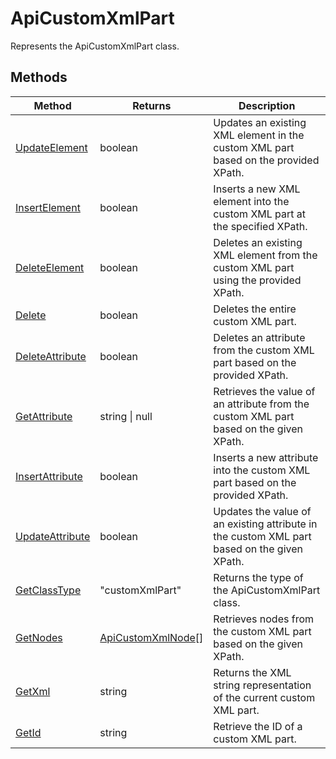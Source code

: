 # ApiCustomXmlPart

Represents the ApiCustomXmlPart class.

## Methods

| Method | Returns | Description |
| ---- | ---- | ----------- |
| [UpdateElement](./Methods/UpdateElement.md) | boolean | Updates an existing XML element in the custom XML part based on the provided XPath. |
| [InsertElement](./Methods/InsertElement.md) | boolean | Inserts a new XML element into the custom XML part at the specified XPath. |
| [DeleteElement](./Methods/DeleteElement.md) | boolean | Deletes an existing XML element from the custom XML part using the provided XPath. |
| [Delete](./Methods/Delete.md) | boolean | Deletes the entire custom XML part. |
| [DeleteAttribute](./Methods/DeleteAttribute.md) | boolean | 	Deletes an attribute from the custom XML part based on the provided XPath. |
| [GetAttribute](./Methods/GetAttribute.md) | string \| null |	Retrieves the value of an attribute from the custom XML part based on the given XPath. |
| [InsertAttribute](./Methods/InsertAttribute.md) | boolean | 	Inserts a new attribute into the custom XML part based on the provided XPath. |
| [UpdateAttribute](./Methods/UpdateAttribute.md) | boolean | Updates the value of an existing attribute in the custom XML part based on the given XPath. |
| [GetClassType](./Methods/GetClassType.md) | "customXmlPart" | Returns the type of the ApiCustomXmlPart class. |
| [GetNodes](./Methods/GetNodes.md) | [ApiCustomXmlNode](./ApiCustomXmlNode.md)[] | Retrieves nodes from the custom XML part based on the given XPath. |
| [GetXml](./Methods/GetXml.md) | string | Returns the XML string representation of the current custom XML part. |
| [GetId](./Methods/GetId.md) | string | Retrieve the ID of a custom XML part. |


